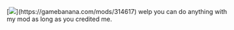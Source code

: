 [![]("https://fridaynightfunking.fandom.com/wiki/File:FNHLOGO-HOWLIN.gif")](https://gamebanana.com/mods/314617)
welp you can do anything with my mod as long as you credited me.
